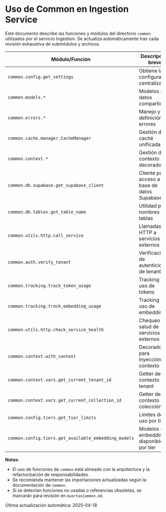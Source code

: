 # Uso de Common en Ingestion Service

Este documento describe las funciones y módulos del directorio `common` utilizados por el servicio Ingestion. Se actualiza automáticamente tras cada revisión exhaustiva de submódulos y archivos.

| Módulo/Función                                    | Descripción breve                                         | Implementación correcta |
|---------------------------------------------------|-----------------------------------------------------------|------------------------|
| `common.config.get_settings`                      | Obtiene la configuración centralizada                     | Sí                     |
| `common.models.*`                                 | Modelos de datos compartidos                              | Sí                     |
| `common.errors.*`                                 | Manejo y definición de errores                            | Sí                     |
| `common.cache.manager.CacheManager`               | Gestión de caché unificada                                | Sí                     |
| `common.context.*`                                | Gestión de contexto y decoradores                         | Sí                     |
| `common.db.supabase.get_supabase_client`          | Cliente para acceso a base de datos Supabase              | Sí                     |
| `common.db.tables.get_table_name`                 | Utilidad para nombres de tablas                           | Sí                     |
| `common.utils.http.call_service`                  | Llamadas HTTP a servicios externos                        | Sí                     |
| `common.auth.verify_tenant`                       | Verificación de autenticidad de tenant                    | Sí                     |
| `common.tracking.track_token_usage`               | Tracking de uso de tokens                                 | Sí                     |
| `common.tracking.track_embedding_usage`           | Tracking de uso de embeddings                             | Sí                     |
| `common.utils.http.check_service_health`          | Chequeo de salud de servicios externos                    | Sí                     |
| `common.context.with_context`                     | Decorador para inyección de contexto                      | Sí                     |
| `common.context.vars.get_current_tenant_id`       | Getter de contexto de tenant                              | Sí                     |
| `common.context.vars.get_current_collection_id`   | Getter de contexto de colección                           | Sí                     |
| `common.config.tiers.get_tier_limits`             | Límites de uso por tier                                   | Sí                     |
| `common.config.tiers.get_available_embedding_models`| Modelos de embedding disponibles por tier                | Sí                     |

**Notas:**
- El uso de funciones de `common` está alineado con la arquitectura y la refactorización de responsabilidades.
- Se recomienda mantener las importaciones actualizadas según la documentación de `common`.
- Si se detectan funciones no usadas o referencias obsoletas, se marcarán para revisión en `muertasCommon.md`.

Última actualización automática: 2025-04-18
